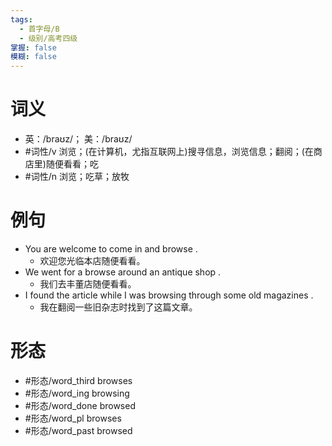 ```yaml
---
tags:
  - 首字母/B
  - 级别/高考四级
掌握: false
模糊: false
---
```

# 词义
- 英：/braʊz/； 美：/braʊz/
- #词性/v  浏览；(在计算机，尤指互联网上)搜寻信息，浏览信息；翻阅；(在商店里)随便看看；吃
- #词性/n  浏览；吃草；放牧
# 例句
- You are welcome to come in and browse .
	- 欢迎您光临本店随便看看。
- We went for a browse around an antique shop .
	- 我们去丰董店随便看看。
- I found the article while I was browsing through some old magazines .
	- 我在翻阅一些旧杂志时找到了这篇文章。
# 形态
- #形态/word_third browses
- #形态/word_ing browsing
- #形态/word_done browsed
- #形态/word_pl browses
- #形态/word_past browsed
